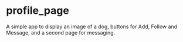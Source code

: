 # profile_page

A simple app to display an image of a dog, buttons for Add, Follow and Message, and a second page for messaging.
